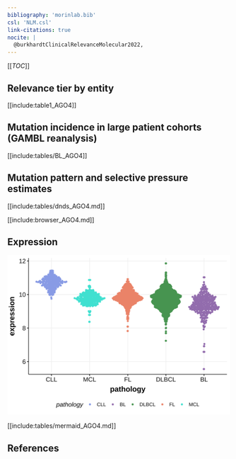 ```yaml
---
bibliography: 'morinlab.bib'
csl: 'NLM.csl'
link-citations: true
nocite: |
  @burkhardtClinicalRelevanceMolecular2022, 
---
```

[[_TOC_]]


## Relevance tier by entity

[[include:table1_AGO4]]

## Mutation incidence in large patient cohorts (GAMBL reanalysis)

[[include:tables/BL_AGO4]]

## Mutation pattern and selective pressure estimates

[[include:tables/dnds_AGO4.md]]



[[include:browser_AGO4.md]]

## Expression
![](images/gene_expression/AGO4_by_pathology.svg)
<!-- ORIGIN: burkhardtClinicalRelevanceMolecular2022b -->
<!-- BL: burkhardtClinicalRelevanceMolecular2022b -->

[[include:tables/mermaid_AGO4.md]]

## References
